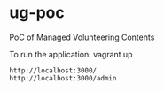 # ug-poc
PoC of Managed Volunteering Contents

To run the application:
vagrant up

```
http://localhost:3000/
http://localhost:3000/admin
```
